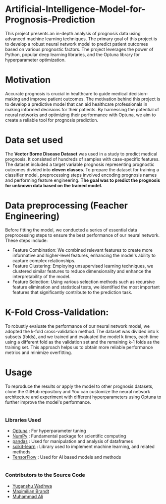 # Artificial-Intelligence-Model-for-Prognosis-Prediction
This project presents an in-depth analysis of prognosis data using advanced machine learning techniques. The primary goal of this project is to develop a robust neural network model to predict patient outcomes based on various prognostic factors. The project leverages the power of Python, popular deep learning libraries, and the Optuna library for hyperparameter optimization.

# Motivation
Accurate prognosis is crucial in healthcare to guide medical decision-making and improve patient outcomes. The motivation behind this project is to develop a predictive model that can aid healthcare professionals in making informed decisions for their patients. By harnessing the potential of neural networks and optimizing their performance with Optuna, we aim to create a reliable tool for prognosis prediction.

# Data set used 
The **Vector Borne Disease Dataset** was used in a study to predict medical prognosis. It consisted of hundreds of samples with case-specific features. The dataset included a target variable prognosis representing prognostic outcomes divided into **eleven classes**. To prepare the dataset for training a classifier model, preprocessing steps involved encoding prognosis names and performing feature engineering. **The goal was to predict the prognosis for unknown data based on the trained model.** 
# Data preprocessing (Feacher Engineering)
Before fitting the model, we conducted a series of essential data preprocessing steps to ensure the best performance of our neural network. These steps include:
* Feature Combination: We combined relevant features to create more informative and higher-level features, enhancing the model's ability to capture complex relationships.
* Feature Clustering: Employing unsupervised learning techniques, we clustered similar features to reduce dimensionality and enhance the interpretability of the model.
* Feature Selection: Using various selection methods such as recursive feature elimination and statistical tests, we identified the most important features that significantly contribute to the prediction task.

# K-Fold Cross-Validation:
To robustly evaluate the performance of our neural network model, we adopted the k-fold cross-validation method. The dataset was divided into k subsets (folds), and we trained and evaluated the model k times, each time using a different fold as the validation set and the remaining k-1 folds as the training set. This approach helps us to obtain more reliable performance metrics and minimize overfitting.

# Usage
To reproduce the results or apply the model to other prognosis datasets, clone the GitHub repository and You can customize the neural network architecture and experiment with different hyperparameters using Optuna to further improve the model's performance.

#
### Libraries Used
* [Optuna](https://optuna.org/) : For hyperparameter tuning
* [NumPy](https://numpy.org/) : Fundamental package for scientific computing
* [pandas](https://pandas.pydata.org/) : Used for manipulation and analysis of dataframes
* [scikit-learn](https://scikit-learn.org/stable/) : Library used to implement machine learning, and related methods
* [TensorFlow](https://www.tensorflow.org/) : Used for AI based models and methods

# 
### Contributors to the Source Code
* [Yuganshu Wadhwa](https://github.com/YuganshuWadhwa) 
* [Maximilian Brandt](https://github.com/brandeyy) 
* [Muhammad Ali](https://github.com/MuhammadAliacc) 
